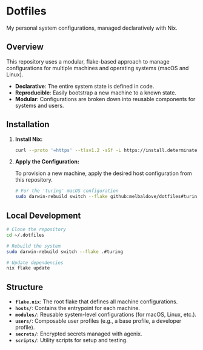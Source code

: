 
# Dotfiles

My personal system configurations, managed declaratively with Nix.

## Overview

This repository uses a modular, flake-based approach to manage configurations for multiple machines and operating systems (macOS and Linux).

- **Declarative**: The entire system state is defined in code.
- **Reproducible**: Easily bootstrap a new machine to a known state.
- **Modular**: Configurations are broken down into reusable components for systems and users.

## Installation

1.  **Install Nix:**

    ```bash
    curl --proto '=https' --tlsv1.2 -sSf -L https://install.determinate.systems/nix | sh -s -- install
    ```

2.  **Apply the Configuration:**

    To provision a new machine, apply the desired host configuration from this repository.

    ```bash
    # For the 'turing' macOS configuration
    sudo darwin-rebuild switch --flake github:melbaldove/dotfiles#turing
    ```

## Local Development

```bash
# Clone the repository
cd ~/.dotfiles

# Rebuild the system
sudo darwin-rebuild switch --flake .#turing

# Update dependencies
nix flake update
```

## Structure

- **`flake.nix`**: The root flake that defines all machine configurations.
- **`hosts/`**: Contains the entrypoint for each machine.
- **`modules/`**: Reusable system-level configurations (for macOS, Linux, etc.).
- **`users/`**: Composable user profiles (e.g., a base profile, a developer profile).
- **`secrets/`**: Encrypted secrets managed with agenix.
- **`scripts/`**: Utility scripts for setup and testing.

